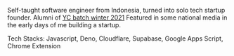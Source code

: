 Self-taught software engineer from Indonesia, turned into solo tech startup founder.
Alumni of [YC batch winter 2021](https://www.ycombinator.com/verify/jyj7tw4iclddid3l)
Featured in some national media in the early days of me building a startup.

Tech Stacks: Javascript, Deno, Cloudflare, Supabase, Google Apps Script, Chrome Extension
